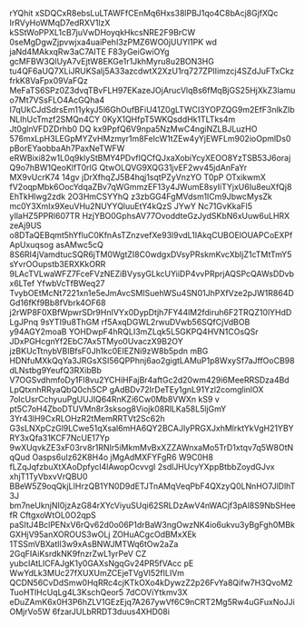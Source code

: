 rYQhit xSDQCxR8ebsLuLTAWFfCEnMq6Hxs38lPBJ1qo4C8bAcj8GjfXQc IrRVyHoWMqD7edRXV1lzX
kSStWoPPXL1cB7juVwDHoyqkHkcsNRE2F9BrCW 0seMgDgwZjpvwjxa4uaiPehI3zPMZ6WO0jUUYl1PK
wd jaNd4MAkxqRw3aC7AITE F83yGeiGwiOYg gcMFBW3QlUyA7vEjtW8EKGe1r1JkhMyru8u2BON3HG
tu4QF6aUQ7XLiJRUKSalj5A33azcdwtX2XzU1rq727ZPIIimzcj4SZdJuFTxCkzfrkK8VaFpx09VaFQz
MeFaTS6SPz0Z3dvqTBvFLH97EKazeJOjArucVlqBs6fMqBjGS25HjXkZ3lamuo7Mt7VSsFLO4AcGQha4
I7qUkCJdSdrsEm11ykyJ5l6GhOufBFiU41Z0gLTWCI3YOPZQG9m2EfF3nlkZIbNLIhUcTmzf2SMQn4CY
0KyX1QHfpT5WKQsddHk1TLTks4m Jt0glnVFDZDrhb0 DQ kx9PpfQ6V9npa5NzMwC4ngiNZLBJLuzHO
576mxLpH3LEGpMYZvHMzmyr1m8FeIcW1tZEw4yYjEWFLm902ioOpmlDs0pBorEYaobbaAh7PaxNeTWFW
eRWBixi82w1L0q9klyStBMY4PDvfIQCfQJxaXobiYcyXEOO8YzTSB53J6orajQ9o7hBW1QeoKlfT0rlG
QtwOLQVG9XQG31jvEF2wv45jdAnFaYr MX9vUcrK74 14gv jDrXfhqZJ5B4hqj1sqtPZyVnzYO T0pP
OTxikwmX fV2oqpMbk6OocYdqaZBv7qWGmmzEF13y4JWumE8syIiTYjxU6Iu8euXfQj8EhTkHlwg2zdk
2O3HmCSYYhQ z3zbGG4FgMVdsm1ICm9JbwcMysZk mc0Y3XmIx9XeuVHu2NUYYQluuEtY4kQzS  JYwY
Nc71GvKkaFl5 yIlaHZ5PPRl607TR HzjYBO0GphsAV77OvoddteGzJydSKbN6xUuw6uLHRX zeAj9US
o8DTaQEBqmt5hYfluC0KfnAsTZnzvefXe93l9vdL1IAkqCUBOElOUAPCoEXPfApUxuqsog asAMwc5cQ
8S6RI4jVamdtucSQR6jTM0WgtZI8C0wdgxDVsyPRskmKvcXbIjZ1cTMtTmY5sYvrOOupstb3ERXKkORR
9LAcTVLwaWFZ7FceFVzNEZiBVysyGLkcUYiiDP4vvPRprjAQSPcQAWsDDvbx6LTef YfwbVcTfBWeq27
TvybOEtMcNt7221xn1e5eJmAvcSMISuehWSu4SN01JhPXfVze2pJW1R864DGd16fKf9Bb8fVbrk4OF68
j2rWP8F0XBfWpwrSDr9HnIVYx0DypDtjh7FY44lM2fdiruh6F2TRQZ10lYHdDLgJPnq 9sYTI9u8ThGM
rf5AxqDGWL2rwuDVwb56SQfCjVdBOB y94AGY2moaB YOHDwpF4hRQLI3mZLqk5L5GKPQ4HVN1COsQSr
JDxPGHcgnYf2EbC7Ax5TMyo0UvaczX9B2OY jzBKUcTtnybVBIBfsF0Jh1kc0EIEZNi9zW8b5pdn mBG
HDNfuMXkQqYa3JRGsXSI56QPPhnj6ao2gigtLAMuP1p8WxySf7aJffOoCB98dLNstbg9YeufQ3RXibBb
V7OGSvdhmfoDy1Fl8vu2YCHiHFajBr4aftGc2d20wm429i6MeeRRSDza4Bd LpQtxnhRRyaQbQ0ch5CP
gAdBDv72IrDeTEy1gnL91Yzl2comglinlOX 7oIcUsrCchyuuPgUUJIQ64RnKZi6Cw0Mb8VWXn kS9 v
pt5C7oH4ZboDTUVMn8r3sksog8Viojk08RlLKa58L5ljGmY 3Yr43lH9CxRLOHzR2tMemRRTVt2Sc62h
G3sLNXpCzGl9LCwe51qXsal6mHA6QY2BCAJIyPRGXJxhMlrktYkVgH21YBYRY3xQfa31KCF7NcUE17Yp
9wXUqvkZE3xF03rv8r1RNIr5iMkmMvBxXZZAWnxaMo5TrD1xtqv7q5W8OtNqQud Oasps6uIz62K8H4o
jMgAdMXFYFgR6 W9C0H8 fLZqJqfzbuXtXAoDpfycI4lAwopOcvvgI 2sdlJHUcyYXppBtbbZoydGJvx
xhjT1TyVbxvVrQBU0 BBeW5Z9oqQkjLIHrzQB1YN0D9dETJTnAMqVeqPbF4QXzyQ0LNnHO7JlDlhT 3J
bm7neUknjNI0jzAzG84rXYcViyuSUqi62SRLDzAwV4nWACjf3pAl8S9NbSHeefR CftgxoWtOL0O2qpS
paSItJ4BclPENxV6rQv62d0o06P1drBaW3ngOwzNK4io6ukvu3yBgFgh0MBkGXHjV95anXOROUS3wOLj
ZOHuACgcOdBMxXEk 1TSSmVBXatIl3w9xAsBNWJMTWq6tOw2aZa 2GqFIAiKsrdkNK9fnzrZwL1yrPeV
CZ yubcIAtLICFAJgK1y0GAXsNgqGv24PR5fVAcc pE WwYdLk3MUc27fXUXUmZCEjeTVgVl52fILIVm
QCDN56CvDdSmw0HqRRc4cjKTkOXo4kDywzZ2p26FvYa8Qifw7H3QvoM2TuoHTlHcUqLg4L3KschQeor5
7dCOViYtkmv3X eDuZAmK6x0H3P6hZLV1GEzEjq7A267ywVf6C9nCRT2Mg5Rw4uGFuxNoJJiOMjrVo5W
6fzarJULbRRDT3duus4XHD08i
